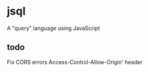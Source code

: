 # jsql
A "query" language using JavaScript

todo
----

Fix CORS errors Access-Control-Allow-Origin' header

